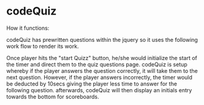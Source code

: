 # codeQuiz
How it functions:

codeQuiz has prewritten questions within the jquery so it uses the following work flow to render its work.

Once player hits the "start Quizz" button, he/she would initialize the start of the timer and direct them to the quiz questions page.
codeQuiz is setup whereby if the player answers the question correctly, it will take them to the next question. 
However, if the player answers incorrectly, the timer would be deducted by 10secs giving the player less time to answer for the following question.
afterwards, codeQuiz will then display an initials entry towards the bottom for scoreboards.
